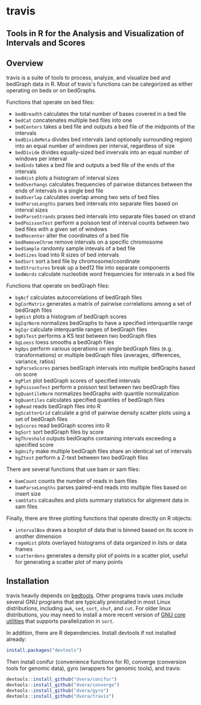 # travis

**T**ools in **R** for the **A**nalysis and **V**isualization of **I**ntervals and **S**cores
---

## Overview

travis is a suite of tools to process, analyze, and visualize bed and bedGraph data in R. Most of travis's functions can be categorized as either operating on beds or on bedGraphs.

Functions that operate on bed files:
- `bedBreadth` calculates the total number of bases covered in a bed file
- `bedCat` concatenates multiple bed files into one
- `bedCenters` takes a bed file and outputs a bed file of the midpoints of the intervals
- `bedDivideMeta` divides bed intervals (and optionally surrounding region) into an equal number of windows per interval, regardless of size
- `bedDivide` divides equally-sized bed invervals into an equal number of windows per interval 
- `bedEnds` takes a bed file and outputs a bed file of the ends of the intervals
- `bedHist` plots a histogram of interval sizes
- `bedOverhangs` calculates frequencies of pairwise distances between the ends of intervals in a single bed file 
- `bedOverlap` calculates overlap among two sets of bed files
- `bedParseLengths` parses bed intervals into separate files based on interval sizes
- `bedParseStrands` prases bed intervals into separate files based on strand
- `bedPoissonTest` perform a poisson test of interval counts between two bed files with a given set of windows
- `bedRecenter` alter the coordinates of a bed file
- `bedRemoveChrom` remove intervals on a specific chromosome
- `bedSample` randomly sample intevals of a bed file
- `bedSizes` load into R sizes of bed intervals
- `bedSort` sort a bed file by chromosome/coordinate
- `bedStructures` break up a bed12 file into separate components
- `bedWords` calculate nucleotide word frequencies for intervals in a bed file

Functions that operate on bedGraph files:
- `bgAcf` calculates autocorrelations of bedGraph files
- `bgCorMatrix` generates a matrix of pairwise correlations among a set of bedGraph files
- `bgHist` plots a histogram of bedGraph scores
- `bgIqrNorm` normalizes bedGraphs to have a specified interquartile range
- `bgIqr` calculate interquartile ranges of bedGraph files
- `bgKsTest` performs a KS test between two bedGraph files
- `bgLoess` loess smooths a bedGraph files
- `bgOps` perform various operations on single bedGraph files (e.g. transformations) or multiple bedGraph files (averages, differences, variance, ratios)
- `bgParseScores` parses bedGraph intervals into multiple bedGraphs based on score
- `bgPlot` plot bedGraph scores of specified intervals
- `bgPoissonTest` perform a poisson test between two bedGraph files
- `bgQuantileNorm` normalizes bedGraphs with quantile normalization
- `bgQuantiles` calculates specified quantiles of bedGraph files
- `bgRead` reads bedGraph files into R
- `bgScatterGrid` calculate a grid of pairwise density scatter plots using a set of bedGraph files
- `bgScores` read bedGraph scores into R
- `bgSort` sort bedGraph files by score
- `bgThreshold` outputs bedGraphs containing intervals exceeding a specified score
- `bgUnify` make multiple bedGraph files share an identical set of intervals 
- `bgZtest` perform a Z-test between two bedGraph files

There are several functions that use bam or sam files:
- `bamCount` counts the number of reads in bam files
- `bamParseLengths` parses paired-end reads into multiple files based on insert size
- `samStats` calcaultes and plots summary statistics for alignment data in sam files

Finally, there are three plotting functions that operate directly on R objects:
- `intervalBox` draws a boxplot of data that is binned based on its score in another dimension
- `rageHist` plots overlayed histograms of data organized in lists or data frames
- `scatterdens` generates a density plot of points in a scatter plot, useful for generating a scatter plot of many points

## Installation

travis heavily depends on [bedtools](https://github.com/arq5x/bedtools2). Other programs travis uses include several GNU programs that are typically preinstalled in most Linux distributions, including `awk`, `sed`, `sort`, `shuf`, and `cut`. For older linux distributions, you may need to install a more recent version of [GNU core utilities](http://www.gnu.org/software/coreutils/coreutils.html) that supports parallelization in `sort`.

In addition, there are R dependencies. Install devtools if not installed already:
```R
install.packages("devtools")
```

Then install conifur (convenience functions for R), converge (conversion tools for genomic data), gyro (wrappers for genomic tools), and travis:
```R
devtools::install_github("dvera/conifur")
devtools::install_github("dvera/converge")
devtools::install_github("dvera/gyro")
devtools::install_github("dvera/travis")
```
